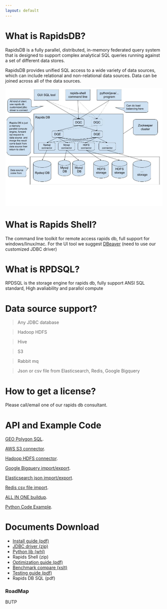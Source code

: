 ```yaml
---
layout: default
---
```


# What is RapidsDB?

RapidsDB is a fully parallel, distributed, in-memory federated query system that is designed to support
complex analytical SQL queries running against a set of different data stores.

RapidsDB provides unified SQL access to a wide variety of data sources, which can include relational and
non-relational data sources. Data can be joined across all of the data sources. 

![Branching](https://github.com/shineyear/rapidsdb.github.io/raw/gh-pages/images/architecture.jpg)


# What is Rapids Shell?

The command line toolkit for remote access rapids db, full support for windows/linux/mac. 
For the UI tool we suggest [DBeaver](https://dbeaver.io) (need to use our customized JDBC driver)

# What is RPDSQL?

RPDSQL is the storage engine for rapids db, fully support ANSI SQL standard, High avaliability
and parallol compute 

# Data source support?

> Any JDBC database

> Hadoop HDFS

> Hive

> S3

> Rabbit mq

> Json or csv file from Elasticsearch, Redis, Google Bigquery

# How to get a license?

Please call/email one of our rapids db consultant.

# API and Example Code

[GEO Polygon SQL](./geo_sql.html).

[AWS S3 connector](./s3_connector.html).

[Hadoop HDFS connector](./geo_sql.html).

[Google Bigquery import/export](./geo_sql.html).

[Elasticsearch json import/export](./elasticsearch_json.html).

[Redis csv file import](./redis_csv.html).

[ALL IN ONE buildup](./geo_sql.html).

[Python Code Example](./python_example.html).

# Documents Download

*   [Install guide (pdf)](https://github.com/shineyear/rapidsdb.github.io/raw/gh-pages/download/RapidsDB_Installation_and_Management_Guide_Release_v4.2.3.2%20(1).pdf)
*   [JDBC driver (zip)](https://github.com/shineyear/rapidsdb.github.io/raw/gh-pages/download/rapids-jdbc-4.0.6.jar.zip)
*   [Python lib (whl)](https://github.com/shineyear/rapidsdb.github.io/raw/gh-pages/download/pyRDP-4.0.0-py3-none-any.whl)
*   Rapids Shell (zip)
*   [Optimization guide (pdf)](https://github.com/shineyear/rapidsdb.github.io/raw/gh-pages/download/数据库性能优化手册.pdf)
*   [Benchmark compare (xslt)](https://github.com/shineyear/rapidsdb.github.io/raw/gh-pages/download/TPCH结果对比%20(1).xlsx)
*   [Testing guide (pdf)](https://github.com/shineyear/rapidsdb.github.io/raw/gh-pages/download/testing-guide-EN.pdf)
*   Rapids DB SQL (pdf)

### RoadMap

BUTP



